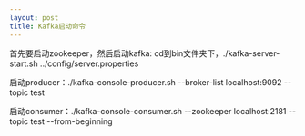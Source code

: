 ```yaml
---
layout: post
title: Kafka启动命令
---
```


首先要启动zookeeper，然后启动kafka: cd到bin文件夹下，./kafka-server-start.sh ../config/server.properties

启动producer：./kafka-console-producer.sh --broker-list localhost:9092 --topic test

启动consumer：./kafka-console-consumer.sh --zookeeper localhost:2181 --topic test --from-beginning

